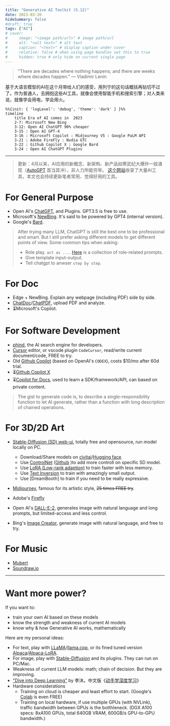 ```yaml
---
title: "Generative AI Toolkit (5.12)"
date: 2023-03-26
hideSummary: false
#draft: true
tags: ["AI"]
# cover:
#     image: "<image path/url>" # image path/url
#     alt: "<alt text>" # alt text
#     caption: "<text>" # display caption under cover
#     relative: false # when using page bundles set this to true
#     hidden: true # only hide on current single page
---
```



> "There are decades where nothing happens; and there are weeks where decades happen."
> ― Vladimir Lenin

基于大语言模型的AI在这个月带给人们的感受，用列宁的这句话概括再贴切不过了。作为普通人，去拥抱这些AI工具，就像会使用智能手机和搜索引擎；对人类来说，就像学会用电，学会用火。


```mermaid
%%{init: { 'logLevel': 'debug', 'theme': 'dark' } }%%
timeline
    title Era of AI comes in  2023
    2-7: Microsoft New Bing
    3-12: Open AI ChatGPT 90% cheaper
    3-15 : Open AI GPT-4
    3-16 : Microsoft Copilot : Midjourney V5 : Google PaLM API
    3-21 : Adobe FireFly : Nvdia GTC
    3-22 : Github Copilot X : Google Bard
    3-24 : Open AI ChatGPT Plugins
```

------

> 更新：4月以来，AI应用的新概念、新架构、新产品如寒武纪大爆炸一般涌现（[AutoGPT](https://github.com/Significant-Gravitas/Auto-GPT) 首当其冲），非人力所能穷举。
> [这个网站](https://supertools.therundown.ai/)收录了大量AI工具，本文也会持续更新笔者常用、觉得好用的工具。

# For General Purpose

- Open AI's [ChatGPT](https://chat.openai.com/auth/login), and Plugins. GPT3.5 is free to use.
- Microsoft's [NewBing](https://www.bing.com/new). It's said to be powered by GPT4 (internal version).
- Google's [Bard](https://bard.google.com/).

> After trying many LLM, ChatGPT is still the best one to be professional and smart. But I still prefer asking different models to get different points of view. Some common tips when asking:
> - Role play. `act as ...`. [Here](https://github.com/f/awesome-chatgpt-prompts#prompts) is a collection of role-related prompts.
> - Give template input-output.
> - Tell chatgpt to anwser `step by step`.

# For Doc
- Edge + NewBing. Explain any webpage (including PDF) side by side.
- [ChatDoc](https://chatdoc.com/)/[ChatPDF](https://www.chatpdf.com/), upload PDF and analyze.
- ⏳Microsoft's Copilot.

# For Software Development

- [phind](https://www.phind.com/), the AI search engine for developers.
- [Cursor](https://www.cursor.so/) editor, or vscode plugin `CodeCursor`, read/write current document/code, FREE to try.
- Old [Github Copilot](https://github.com/features/copilot) (based on OpenAI's `CODEX`), costs $10/mo after 60d trial.
- ⏳[Github Copilot X](https://github.com/features/preview/copilot-x)
- ⏳[Copilot for Docs](https://githubnext.com/projects/copilot-for-docs), used to learn a SDK/framework/API, can based on private content.


> The gist to generate code is, to describe a single-responsibility function to let AI generate, rather than a function with long description of chained operations.

# For 3D/2D Art
- [Stable-Diffusion (SD) web-ui](https://github.com/AUTOMATIC1111/stable-diffusion-webui), totally free and opensource, run model locally on PC.
  - Download/Share models on [civitai](https://civitai.com/content/guides/what-is-civitai)/[Hugging face](https://huggingface.co/)
  - Use [ControlNet](https://stablediffusionweb.com/ControlNet) ([Github](https://github.com/lllyasviel/ControlNet) )to add more controll on specific SD model.
  - Use [LoRA (Low-rank adaption)](https://huggingface.co/docs/diffusers/training/lora) to train faster with less memory.
  - Use [Text Inversion](https://huggingface.co/docs/diffusers/training/text_inversion) to train with amazingly small output.
  - Use [DreamBooth] to train if you need to be really expressive.

- [Midjourney](https://www.midjourney.com/home/),  famous for its artistic style, ~~25 times FREE try~~.
- Adobe's [Firefly](https://firefly.adobe.com/)
- Open AI's [DALL-E-2](https://labs.openai.com/), generates image with natural language and long prompts, but limited-access and less control.
- Bing's [Image Creator](https://www.bing.com/images/create), generate image with natural language, and free to try.

# For Music
- [Mubert](https://mubert.com/)
- [Soundraw.io](https://soundraw.io/create_music)

------
# Want more power?

If you want to:
- train your own AI based on these models
- know the strength and weakness of current AI models
- know why & how Generative AI works, mathematically

Here are my personal ideas:
- For text, play with [LLaMA](https://github.com/facebookresearch/llama)/[llama.cpp]((https://github.com/ggerganov/llama.cpp) ), or its fined tuned version [Alpaca](https://github.com/tatsu-lab/stanford_alpaca)/[Alpaca-LoRA](https://github.com/tloen/alpaca-lora). 
- For image, play with [Stable-Diffusion](https://github.com/Stability-AI/stablediffusion) and its plugins. They can run on PC/Mac.
- Weakness of current LLM models: math; chain of decision. But they are improving.
- ["Dive into Deep Learning"](https://d2l.ai/) by 李沐。中文版《[动手学深度学习](http://zh-v2.d2l.ai/index.html)》
- Hardware considerations
    - Training on cloud is cheaper and least effort to start. (Google's [Colab](https://colab.research.google.com/) is even FREE) 
    - Training on local hardware, if use multiple GPUs (with NVLink), traffic bandwidth between GPUs is the botthleneck. (DGX A100 specs: 8xA100 GPUs, total 640GB VRAM, 600GB/s GPU-to-GPU bandwidth.)